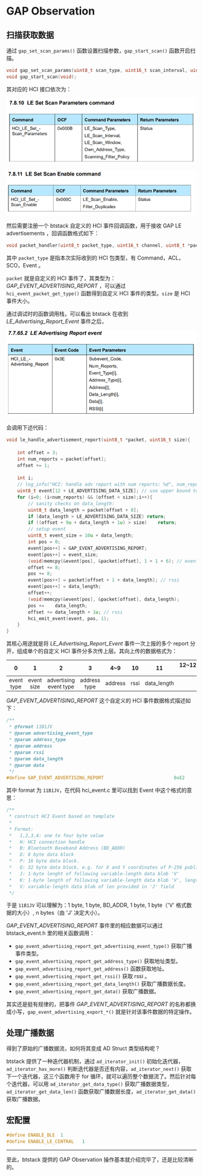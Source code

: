 # GAP Observation

## 扫描获取数据

通过 `gap_set_scan_params()` 函数设置扫描参数，`gap_start_scan()` 函数开启扫描。

```C
void gap_set_scan_params(uint8_t scan_type, uint16_t scan_interval, uint16_t scan_window, uint8_t scanning_filter_policy);
void gap_start_scan(void);
```

其对应的 HCI 接口依次为：

![](images/image-20210722191834484.png)

![](images/image-20210722191845501.png)

然后需要注册一个 btstack 自定义的 HCI 事件回调函数，用于接收 GAP LE advertisements ，回调函数格式如下：

```C
void packet_handler(uint8_t packet_type, uint16_t channel, uint8_t *packet, uint16_t size)；
```

其中 `packet_type` 是指本次实际收到的 HCI 包类型，有 Command，ACL，SCO，Event 。

`packet` 就是自定义的 HCI 事件了，其类型为：*GAP_EVENT_ADVERTISING_REPORT* ，可以通过 `hci_event_packet_get_type()` 函数得到自定义 HCI 事件的类型。`size` 是 HCI 事件大小。

通过调试时的函数调用栈，可以看出 btstack 在收到 *LE_Advertising_Report_Event* 事件之后，

![](images/image-20210722193038043.png)

会调用下述代码：

```C
void le_handle_advertisement_report(uint8_t *packet, uint16_t size){

    int offset = 3;
    int num_reports = packet[offset];
    offset += 1;

    int i;
    // log_info("HCI: handle adv report with num reports: %d", num_reports);
    uint8_t event[12 + LE_ADVERTISING_DATA_SIZE]; // use upper bound to avoid var size automatic var
    for (i=0; (i<num_reports) && (offset < size);i++){
        // sanity checks on data_length:
        uint8_t data_length = packet[offset + 8];
        if (data_length > LE_ADVERTISING_DATA_SIZE) return;
        if ((offset + 9u + data_length + 1u) > size)    return;
        // setup event
        uint8_t event_size = 10u + data_length;
        int pos = 0;
        event[pos++] = GAP_EVENT_ADVERTISING_REPORT;
        event[pos++] = event_size;
        (void)memcpy(&event[pos], &packet[offset], 1 + 1 + 6); // event type + address type + address
        offset += 8;
        pos += 8;
        event[pos++] = packet[offset + 1 + data_length]; // rssi
        event[pos++] = data_length;
        offset++;
        (void)memcpy(&event[pos], &packet[offset], data_length);
        pos +=    data_length;
        offset += data_length + 1u; // rssi
        hci_emit_event(event, pos, 1);
    }
}
```

其核心用途就是将 *LE_Advertising_Report_Event* 事件一次上报的多个 report 分开，组成单个的自定义 HCI 事件分多次传上层。其向上传的数据格式为：

|     0      |     1      |           2            |      3       |   4~9   |  10  |     11      | 12~12+data_length-1 |
| :--------: | :--------: | :--------------------: | :----------: | :-----: | :--: | :---------: | :-----------------: |
| event type | event size | advertising event type | address type | address | rssi | data_length |        data         |

*GAP_EVENT_ADVERTISING_REPORT*  这个自定义的 HCI 事件数据格式描述如下：

```C
/**
 * @format 11B1JV
 * @param advertising_event_type
 * @param address_type
 * @param address
 * @param rssi
 * @param data_length
 * @param data
 */
#define GAP_EVENT_ADVERTISING_REPORT                          0xE2
```

其中 format 为 `11B1JV`，在代码 hci_event.c 里可以找到 Event 中这个格式的意思：

```C
/**
 * construct HCI Event based on template
 *
 * Format:
 *   1,2,3,4: one to four byte value
 *   H: HCI connection handle
 *   B: Bluetooth Baseband Address (BD_ADDR)
 *   D: 8 byte data block
 *   P: 16 byte data block.
 *   Q: 32 byte data block, e.g. for X and Y coordinates of P-256 public key
 *   J: 1-byte lenght of following variable-length data blob 'V'
 *   K: 1-byte length of following variable-length data blob 'V', length is not included in packet
 *   V: variable-length data blob of len provided in 'J' field
 */
```

于是 `11B1JV` 可以理解为：1 byte, 1 byte, BD_ADDR, 1 byte, 1 byte（'V' 格式数据的大小）, n bytes（由 'J' 决定大小）。

*GAP_EVENT_ADVERTISING_REPORT* 事件里的相应数据可以通过 btstack_event.h 里的相关函数调用：

- `gap_event_advertising_report_get_advertising_event_type()` 获取广播事件类型。
- `gap_event_advertising_report_get_address_type()` 获取地址类型。
- `gap_event_advertising_report_get_address()` 函数获取地址。
- `gap_event_advertising_report_get_rssi()` 获取 rssi 。
- `gap_event_advertising_report_get_data_length()` 获取广播数据长度。
- `gap_event_advertising_report_get_data()` 获取广播数据。

其实还是挺有规律的，把事件 *GAP_EVENT_ADVERTISING_REPORT* 的名称都换成小写，`gap_event_advertising_export_*()` 就是针对该事件数据的特定操作。 

## 处理广播数据

得到了原始的广播数据流，如何将其变成 AD Struct 类型结构呢？

btstack 提供了一种迭代器机制，通过 `ad_iterator_init()` 初始化迭代器，`ad_iterator_has_more()` 判断迭代器是否还有内容，`ad_iterator_next()` 获取下一个迭代器，这三个函数用于 for 循环，就可以遍历整个数据流了。然后针对每个迭代器，可以用 `ad_iterator_get_data_type()` 获取广播数据类型，`ad_iterator_get_data_len()` 函数获取广播数据长度，`ad_iterator_get_data()` 获取广播数据。

## 宏配置

```C
#define ENABLE_BLE	1
#define ENABLE_LE_CENTRAL	1
```



---

至此，btstack 提供的 GAP Observation 操作基本就介绍完毕了，还是比较清晰的。

